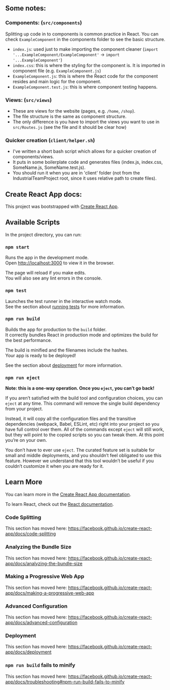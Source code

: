 ## Some notes:

### Components: (`src/components`)
Splitting up code in to components is common practice in React. 
You can check `ExampleComponent` in the components folder to see the basic structure.
- `index.js`: used just to make importing the component cleaner (`import '...ExampleComponent/ExampleComponent'` -> `import '...ExampleComponent'`)
- `index.css`: this is where the styling for the component is. It is imported in component file (e.g. `ExampleComponent.js`)
- `ExampleComponent.js`: this is where the React code for the component resides and main logic for the component.
- `ExampleComponent.test.js`: this is where component testing happens.

### Views: (`src/views`)
- These are views for the website (pages, e.g. `/home`, `/shop`). 
- The file structure is the same as component structure.
- The only difference is you have to import the views you want to use in `src/Routes.js` (see the file and it should be clear how)

### Quicker creation (`client/helper.sh`)
- I've written a short bash script which allows for a quicker creation of components/views.
- It puts in some boilerplate code and generates files (index.js, index.css, SomeName.js, SomeName.test.js).
- You should run it when you are in 'client' folder (not from the IndustrialTeamProject root, since it uses relative path to create files).



## Create React App docs:

This project was bootstrapped with [Create React App](https://github.com/facebook/create-react-app).

## Available Scripts

In the project directory, you can run:

### `npm start`

Runs the app in the development mode.<br />
Open [http://localhost:3000](http://localhost:3000) to view it in the browser.

The page will reload if you make edits.<br />
You will also see any lint errors in the console.

### `npm test`

Launches the test runner in the interactive watch mode.<br />
See the section about [running tests](https://facebook.github.io/create-react-app/docs/running-tests) for more information.

### `npm run build`

Builds the app for production to the `build` folder.<br />
It correctly bundles React in production mode and optimizes the build for the best performance.

The build is minified and the filenames include the hashes.<br />
Your app is ready to be deployed!

See the section about [deployment](https://facebook.github.io/create-react-app/docs/deployment) for more information.

### `npm run eject`

**Note: this is a one-way operation. Once you `eject`, you can’t go back!**

If you aren’t satisfied with the build tool and configuration choices, you can `eject` at any time. This command will remove the single build dependency from your project.

Instead, it will copy all the configuration files and the transitive dependencies (webpack, Babel, ESLint, etc) right into your project so you have full control over them. All of the commands except `eject` will still work, but they will point to the copied scripts so you can tweak them. At this point you’re on your own.

You don’t have to ever use `eject`. The curated feature set is suitable for small and middle deployments, and you shouldn’t feel obligated to use this feature. However we understand that this tool wouldn’t be useful if you couldn’t customize it when you are ready for it.

## Learn More

You can learn more in the [Create React App documentation](https://facebook.github.io/create-react-app/docs/getting-started).

To learn React, check out the [React documentation](https://reactjs.org/).

### Code Splitting

This section has moved here: https://facebook.github.io/create-react-app/docs/code-splitting

### Analyzing the Bundle Size

This section has moved here: https://facebook.github.io/create-react-app/docs/analyzing-the-bundle-size

### Making a Progressive Web App

This section has moved here: https://facebook.github.io/create-react-app/docs/making-a-progressive-web-app

### Advanced Configuration

This section has moved here: https://facebook.github.io/create-react-app/docs/advanced-configuration

### Deployment

This section has moved here: https://facebook.github.io/create-react-app/docs/deployment

### `npm run build` fails to minify

This section has moved here: https://facebook.github.io/create-react-app/docs/troubleshooting#npm-run-build-fails-to-minify
